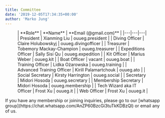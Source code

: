 ```yaml
---
title: Committee
date: '2019-12-05T17:34:35+00:00'
author: 'Marko Jung'
---
```


<figure class="wp-block-table">| **Role** | **Name** | **Email (@gmail.com)** |
|---|---|---|
| President | Xianming Liu | ouueg.president |
| Diving Officer | Claire Holubowskyj | ouueg.divingofficer |
| Treasurer | Tobemory Mackay-Champion | ouueg.treasurer |
| Expeditions Officer | Sally Sisi Qu | ouueg.expedition |
| Kit Officer | Marius Weber | ouueg.kit |
| Boat Officer | vacant | ouueg.boat |
| Training Officer | Lidka Ożarowska | ouueg.training |
| Advanced Training Officer | Kirill Palamartchouk | ouueg.ato |
| Social Secretary | Kirsty Harrington | ouueg.social |
| Secretary | Midori Hosoda | ouueg.secretary |
| Membership Secretary | <meta charset="utf-8"></meta>Midori Hosoda | ouueg.membership |
| Tech Wizard aka IT Officer | Frost Xu | ouueg.it |
| Web Officer | Frost Xu | ouueg.it |

</figure>If you have any membership or joining inquiries, please go to our [whatsapp group](https://chat.whatsapp.com/AnZP60BzcGi3tuTkKDBzQl) or email any of us.
